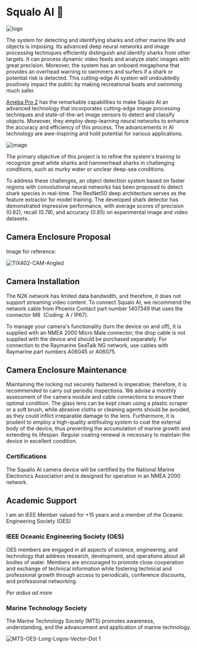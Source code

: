 # Squalo AI 🦈

![logo](https://github.com/ajsb85/squalo.ai/assets/663460/c03e639b-8106-4a18-9724-87e7c4095699)

The system for detecting and identifying sharks and other marine life and objects is imposing. Its advanced deep neural networks and image processing techniques efficiently distinguish and identify sharks from other targets. It can process dynamic video feeds and analyze static images with great precision. Moreover, the system has an onboard megaphone that provides an overhead warning to swimmers and surfers if a shark or potential risk is detected. This cutting-edge AI system will undoubtedly positively impact the public by making recreational boats and swimming much safer. 

[Ameba Pro 2](https://www.amebaiot.com/en/amebapro2/#rtk_amb82_mini) has the remarkable capabilities to make Squalo AI an advanced technology that incorporates cutting-edge image processing techniques and state-of-the-art image sensors to detect and classify objects. Moreover, they employ deep-learning neural networks to enhance the accuracy and efficiency of this process. The advancements in AI technology are awe-inspiring and hold potential for various applications.

![image](https://github.com/ajsb85/squalo.ai/assets/663460/8e5ed5b7-b35d-4ed8-8595-0f0090ad99cc)

The primary objective of this project is to refine the system's training to recognize great white sharks and hammerhead sharks in challenging conditions, such as murky water or unclear deep-sea conditions.

To address these challenges, an object detection system based on faster regions with convolutional neural networks has been proposed to detect shark species in real-time. The ResNet50 deep architecture serves as the feature extractor for model training. The developed shark detector has demonstrated impressive performance, with average scores of precision (0.82), recall (0.78), and accuracy (0.85) on experimental image and video datasets.

## Camera Enclosure Proposal

Image for reference: 

![TIX402-CAM-Angled](https://github.com/ajsb85/squalo.ai/assets/663460/ade02e4b-abb7-4650-836c-4e168a5ac803)

## Camera Installation

The N2K network has limited data bandwidth, and therefore, it does not support streaming video content. To connect Squalo AI, we recommend the network cable from Phoenix Contact part number 1407349 that uses the connector M8  (Coding: A / IP67).

To manage your camera's functionality (turn the device on and off), it is supplied with an NMEA 2000 Micro Male connector; the drop cable is not supplied with the device and should be purchased separately. For connection to the Raymarine SeaTalk NG network, use cables with Raymarine part numbers A06045 or A06075.

## Camera Enclosure Maintenance

Maintaining the locking nut securely fastened is imperative; therefore, it is recommended to carry out periodic inspections. We advise a monthly assessment of the camera module and cable connections to ensure their optimal condition. The glass lens can be kept clean using a plastic scraper or a soft brush, while abrasive cloths or cleaning agents should be avoided, as they could inflict irreparable damage to the lens. Furthermore, it is prudent to employ a high-quality antifouling system to coat the external body of the device, thus preventing the accumulation of marine growth and extending its lifespan. Regular coating renewal is necessary to maintain the device in excellent condition.

### Certifications

The Squalio AI camera device will be certified by the National Marine Electronics Association and is designed for operation in an NMEA 2000 network. 

## Academic Support

I am an IEEE Member valued for +15 years and a member of the Oceanic Engineering Society (OES)

### IEEE Oceanic Engineering Society (OES)
OES members are engaged in all aspects of science, engineering, and technology that address research, development, and operations about all bodies of water. Members are encouraged to promote close cooperation and exchange of technical information while fostering technical and professional growth through access to periodicals, conference discounts, and professional networking.

_Per ardua ad mare_

### Marine Technology Society
The Marine Technology Society (MTS) promotes awareness, understanding, and the advancement and application of marine technology.

![MTS-OES-Long-Logos-Vector-Dot 1](https://github.com/ajsb85/squalo.ai/assets/663460/0b848cdd-d06a-426d-af39-e03be40192cd)
